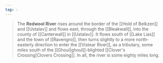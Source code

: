 ```yaml
---
tag: 💧
---
```

> The **Redwool River** rises around the border of the [[Hold of Belkzen]] and [[Ustalav]] and flows east, through the [[Bleakwall]], into the county of [[Canterwall]] in [[Ustalav]]. It flows south of [[Lake Lias]] and the town of [[Ravengro]], then turns slightly to a more north-easterly direction to enter the [[Vistear River]], as a tributary, some miles south of the [[Ghoul|ghoul]]-blighted [[Clover's Crossing|Clovers Crossing]]. In all, the river is some eighty miles long.









